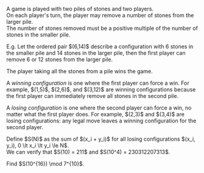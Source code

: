 <p>A game is played with two piles of stones and two players.<br />
On each player's turn, the player may remove a number of stones from the larger pile.<br />
The number of stones removed must be a positive multiple of the number of stones in the smaller pile.</p>

<p>E.g. Let the ordered pair $(6,14)$ describe a configuration with 6 stones in the smaller pile and 14 stones in the larger pile, then the first player can remove 6 or 12 stones from the larger pile.</p>

<p>The player taking all the stones from a pile wins the game.</p>

<p>A <dfn>winning configuration</dfn> is one where the first player can force a win. For example, $(1,5)$, $(2,6)$, and $(3,12)$ are winning configurations because the first player can immediately remove all stones in the second pile.</p>

<p>A <dfn>losing configuration</dfn> is one where the second player can force a win, no matter what the first player does. For example, $(2,3)$ and $(3,4)$ are losing configurations: any legal move leaves a winning configuration for the second player.</p>

<p>Define $S(N)$ as the sum of $(x_i + y_i)$ for all losing configurations $(x_i, y_i), 0 \lt x_i \lt y_i \le N$.<br />
We can verify that $S(10) = 211$ and $S(10^4) = 230312207313$.</p>

<p>Find $S(10^{16}) \mod 7^{10}$.</p>
